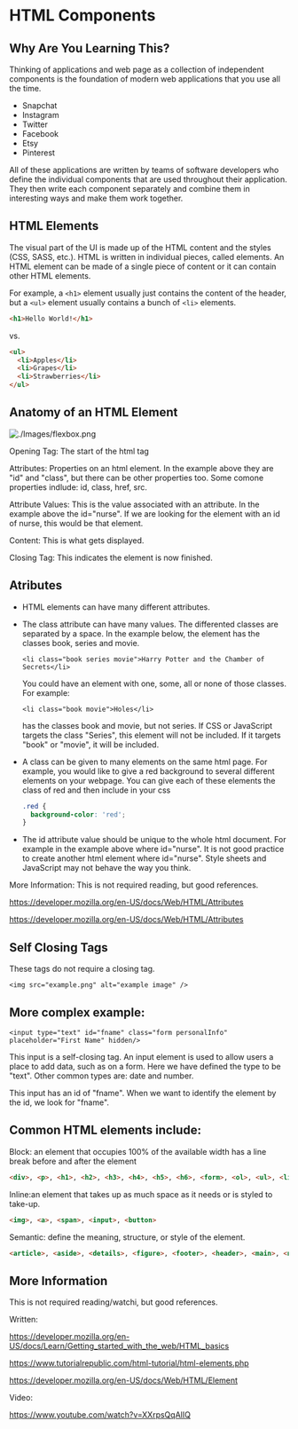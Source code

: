 # HTML Components

## Why Are You Learning This?

Thinking of applications and web page as a collection of independent components is the foundation of modern web applications that you use all the time.

* Snapchat
* Instagram
* Twitter
* Facebook
* Etsy
* Pinterest

All of these applications are written by teams of software developers who define the individual components that are used throughout their application. They then write each component separately and combine them in interesting ways and make them work together.

## HTML Elements

The visual part of the UI is made up of the HTML content and the styles (CSS, SASS, etc.).  HTML is written in individual pieces, called elements.  An HTML element can be made of a single piece of content or it can contain other HTML elements.  

For example, a `<h1>` element usually just contains the content of the header, but a `<ul>` element usually contains a bunch of `<li>` elements.  

```html
<h1>Hello World!</h1>
```

vs. 

```html
<ul>
  <li>Apples</li>
  <li>Grapes</li>
  <li>Strawberries</li>
</ul>
```


## Anatomy of an HTML Element

![./Images/flexbox.png](https://github.com/nashville-software-school/client-side-mastery/blob/E20/HTML_CSS_FLEXBOX/Images/HTML_Tag_Anatomy.png)

Opening Tag: The start of the html tag

Attributes: Properties on an html element.  In the example above they are "id" and "class", but there can be other properties too.  Some comone properties indlude: id, class, href, src.   

Attribute Values: This is the value associated with an attribute.  In the example above the id="nurse".  If we are looking for the element with an id of nurse, this would be that element.  

Content: This is what gets displayed.  

Closing Tag: This indicates the element is now finished.  

## Atributes

- HTML elements can have many different attributes.

- The class attribute can have many values.  The differented classes are separated by a space.  In the example below, the element has the classes book, series and movie.

  `<li class="book series movie">Harry Potter and the Chamber of Secrets</li>`

  You could have an element with one, some, all or none of those classes.  For example:

    `<li class="book movie">Holes</li>`

  has the classes book and movie, but not series.  If CSS or JavaScript targets the class "Series", this element will not be included.  If it targets "book" or "movie", it will be included.

- A class can be given to many elements on the same html page.  For example, you would like to give a red background to several different elements on your webpage.  You can give each of these elements the class of red and then include in your css

  ```css
  .red {
    background-color: 'red';
  }
  ```

- The id attribute value should be unique to the whole html document.  For example in the example above where id="nurse".  It is not good practice to create another html element where id="nurse".  Style sheets and JavaScript may not behave the way you think.

More Information: This is not required reading, but good references.

https://developer.mozilla.org/en-US/docs/Web/HTML/Attributes

https://developer.mozilla.org/en-US/docs/Web/HTML/Attributes

## Self Closing Tags

These tags do not require a closing tag.  

`<img src="example.png" alt="example image" />`

## More complex example:
`<input type="text" id="fname" class="form personalInfo" placeholder="First Name" hidden/>`

This input is a self-closing tag.  An input element is used to allow users a place to add data, such as on a form.  Here we have defined the type to be "text".  Other common types are: date and number.

This input has an id of "fname".  When we want to identify the element by the id, we look for "fname". 


## Common HTML elements include:

Block: an element that occupies 100% of the available width has a line break before and after the element
```html
<div>, <p>, <h1>, <h2>, <h3>, <h4>, <h5>, <h6>, <form>, <ol>, <ul>, <li>,  
```

Inline:an element that takes up as much space as it needs or is styled to take-up.
```html
<img>, <a>, <span>, <input>, <button>
```
Semantic:  define the meaning, structure, or style of the element. 
```html
<article>, <aside>, <details>, <figure>, <footer>, <header>, <main>, <nav>, <section>, <summary>
```

## More Information

This is not required reading/watchi, but good references.

Written:

  https://developer.mozilla.org/en-US/docs/Learn/Getting_started_with_the_web/HTML_basics

  https://www.tutorialrepublic.com/html-tutorial/html-elements.php

  https://developer.mozilla.org/en-US/docs/Web/HTML/Element

Video:

 https://www.youtube.com/watch?v=XXrpsQqAlIQ


